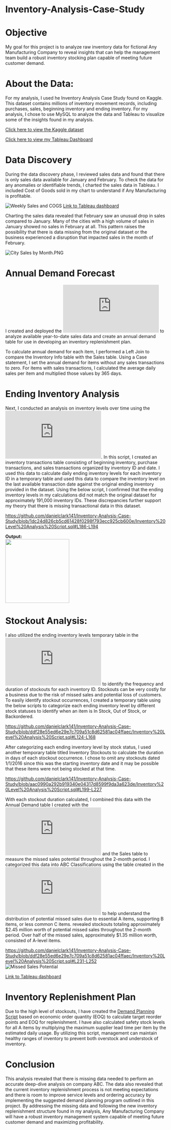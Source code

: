 # Inventory-Analysis-Case-Study

# Objective
My goal for this project is to analyze raw inventory data for fictional Any Manufacturing Company to reveal insights that can help the management team build a robust inventory stocking plan capable of meeting future customer demand.

# About the Data:
For my analysis, I used he Inventory Analysis Case Study found on Kaggle. This dataset contains millions of inventory movement records, including purchases, sales, beginning inventory and ending inventory. For my analysis, I chose to use MySQL to analyze the data and Tableau to visualize some of the insights found in my analysis.

[Click here to view the Kaggle dataset](https://www.kaggle.com/datasets/bhanupratapbiswas/inventory-analysis-case-study?select=SalesFINAL12312016.csv)

[Click here to view my Tableau Dashboard](https://public.tableau.com/app/profile/daniel4029/viz/InventoryAnalysisCaseStudy_16938541269020/Dashboard1)

# Data Discovery
During the data discovery phase, I reviewed sales data and found that there is only sales data available for January and February. To check the data for any anomalies or identifiable trends, I charted the sales data in Tableau. I included Cost of Goods sold in my chart to understand if Any Manufacturing is profitable. 

![Weekly Sales and COGS](https://github.com/danielclark141/Inventory-Analysis-Case-Study/blob/main/Weekly%20Sales%20and%20COGS.PNG)
[Link to Tableau dashboard](https://public.tableau.com/app/profile/daniel4029/viz/InventoryAnalysisCaseStudy_16938541269020/Dashboard1)

Charting the sales data revealed that February saw an unusual drop in sales compared to January. Many of the cities with a high volume of sales in January showed no sales in February at all. This pattern raises the possibility that there is data missing from the original dataset or the business experienced a disruption that impacted sales in the month of February.

![City Sales by Month.PNG](https://github.com/danielclark141/Inventory-Analysis-Case-Study/blob/main/City%20Sales%20by%20Month.PNG)

# Annual Demand Forecast
I created and deployed the ![Annual Demand Script](https://github.com/danielclark141/Inventory-Analysis-Case-Study/blob/main/Annual%20Demand%20Script.sql) to analyze available year-to-date sales data and create an annual demand table for use in developing an inventory replenishment plan.

To calculate annual demand for each item, I performed a Left Join to compare the Inventory Info table with the Sales table. Using a Case statement, I set the annual demand for items without any sales transactions to zero. For items with sales transactions, I calculated the average daily sales per item and multiplied those values by 365 days. 


# Ending Inventory Analysis
Next, I conducted an analysis on inventory levels over time using the ![Inventory Levels Script](https://github.com/danielclark141/Inventory-Analysis-Case-Study/blob/main/Inventory%20Level%20Analysis%20Script.sql). In this script, I created an inventory transactions table consisting of beginning inventory, purchase transactions, and sales transactions organized by inventory ID and date. I used this data to calculate daily ending inventory levels for each inventory ID in a temporary table and used this data to compare the inventory level on the last available transaction date against the original ending inventory provided in the dataset. Using the below script, I confirmed that the ending inventory levels in my calculations did not match the original dataset for approximately 191,000 inventory IDs. These discrepancies further support my theory that there is missing transactional data in this dataset.

https://github.com/danielclark141/Inventory-Analysis-Case-Study/blob/1dc24d826cb5cd61428f0298f793ecc925cb600e/Inventory%20Level%20Analysis%20Script.sql#L186-L194

**Output:** \
<img src="https://github.com/danielclark141/Inventory-Analysis-Case-Study/assets/69767270/32e19a04-5c10-40db-b210-531ec65971a6" width="200">

# Stockout Analysis:
I also utilized the ending inventory levels temporary table in the ![Inventory Levels Script](https://github.com/danielclark141/Inventory-Analysis-Case-Study/blob/main/Inventory%20Level%20Analysis%20Script.sql) to identify the frequency and duration of stockouts for each inventory ID. Stockouts can be very costly for a business due to the risk of missed sales and potential loss of customers. To easily identify stockout occurrences, I created a temporary table using the below scripts to categorize each ending inventory level by different stock statuses to identify when an item is In Stock, Out of Stock, or Backordered.

https://github.com/danielclark141/Inventory-Analysis-Case-Study/blob/ddf28e55ed6e29e7c709a51c8d62581ac04ffaec/Inventory%20Level%20Analysis%20Script.sql#L124-L168

After categorizing each ending inventory level by stock status, I used another temporary table titled Inventory Stockouts to calculate the duration in days of each stockout occurrence. I chose to omit any stockouts dated 1/1/2016 since this was the starting inventory date and it may be possible that these items were not being stocked at that time. 

https://github.com/danielclark141/Inventory-Analysis-Case-Study/blob/aac0990a292b919340e04317d8599f9da3a623de/Inventory%20Level%20Analysis%20Script.sql#L199-L227

With each stockout duration calculated, I combined this data with the Annual Demand table I created with the ![Annual Demand Script](https://github.com/danielclark141/Inventory-Analysis-Case-Study/blob/main/Annual%20Demand%20Script.sql) and the Sales table to measure the missed sales potential throughout the 2-month period. I categorized this data into ABC Classifications using the table created in the ![ABC Analysis Script](https://github.com/danielclark141/Inventory-Analysis-Case-Study/blob/main/ABC%20Analysis.sql) to help understand the distribution of potential missed sales due to essential A items, supporting B items, or less common C items. revealed stockouts totaling approximately $2.45 million worth of potential missed sales throughout the 2-month period. Over half of the missed sales, approximately $1.35 million worth, consisted of A-level items. 

https://github.com/danielclark141/Inventory-Analysis-Case-Study/blob/ddf28e55ed6e29e7c709a51c8d62581ac04ffaec/Inventory%20Level%20Analysis%20Script.sql#L231-L252
\
![Missed Sales Potential](https://github.com/danielclark141/Inventory-Analysis-Case-Study/blob/main/Missed%20Sales%20Potential%20by%20ABC%20Code.PNG)

[Link to Tableau dashboard](https://public.tableau.com/app/profile/daniel4029/viz/InventoryAnalysisCaseStudy_16938541269020/Dashboard1)

# Inventory Replenishment Plan
Due to the high level of stockouts, I have created the [Demand Planning Script](https://github.com/danielclark141/Inventory-Analysis-Case-Study/blob/main/Demand%20Planning.sql) based on economic order quantity (EOQ) to calculate target reorder points and EOQ for replenishment. I have also calculated safety stock levels for all A items by multiplying the maximum supplier lead time per item by the estimated daily usage. By utilizing this script, management can maintain healthy ranges of inventory to prevent both overstock and understock of inventory.  

# Conclusion
This analysis revealed that there is missing data needed to perform an accurate deep-dive analysis on company ABC. The data also revealed that the current inventory replenishment process is not meeting expectations and there is room to improve service levels and ordering accuracy by implementing the suggested demand planning program outlined in this project. By addressing the missing data and following the new inventory replenishment structure found in my analysis, Any Manufacturing Company will have a robust inventory management system capable of meeting future customer demand and maximizing profitability.
